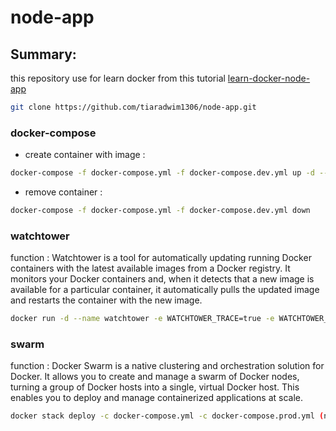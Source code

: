 # node-app
## Summary: 
this repository use for learn docker from this tutorial [learn-docker-node-app](https://youtu.be/9zUHg7xjIqQ?si=DRT6G5GfpafxG0WG)

```sh
git clone https://github.com/tiaradwim1306/node-app.git
```

### docker-compose
- create container with image :
```sh
docker-compose -f docker-compose.yml -f docker-compose.dev.yml up -d --build
```
- remove container :
```sh
docker-compose -f docker-compose.yml -f docker-compose.dev.yml down
```

### watchtower
function : Watchtower is a tool for automatically updating running Docker containers with the latest available images from a Docker registry. It monitors your Docker containers and, when it detects that a new image is available for a particular container, it automatically pulls the updated image and restarts the container with the new image.
```sh
docker run -d --name watchtower -e WATCHTOWER_TRACE=true -e WATCHTOWER_DEBUG=true -e WATCHTOWER_POLL_INTERVAL=50 -v /var/run/docker.sock:/var/run/docker.sock containrrr/watchtower (name-container)
```

### swarm 
function : Docker Swarm is a native clustering and orchestration solution for Docker. It allows you to create and manage a swarm of Docker nodes, turning a group of Docker hosts into a single, virtual Docker host. This enables you to deploy and manage containerized applications at scale.
```sh
docker stack deploy -c docker-compose.yml -c docker-compose.prod.yml (name-swarm)
```
